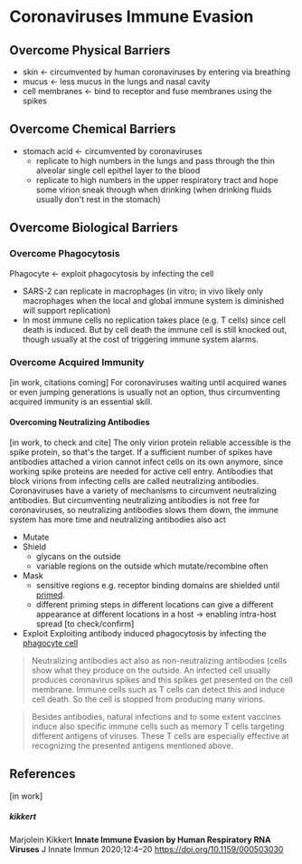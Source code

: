 # Coronaviruses Immune Evasion

## Overcome Physical Barriers
- skin <- circumvented by human coronaviruses by entering via breathing
- mucus <- less mucus in the lungs and nasal cavity
- cell membranes <- bind to receptor and fuse membranes using the spikes

## Overcome Chemical Barriers
- stomach acid <- circumvented by coronaviruses 
  - replicate to high numbers in the lungs and pass through the thin alveolar single cell epithel layer to the blood
  - replicate to high numbers in the upper respiratory tract and hope some virion sneak through when drinking (when drinking fluids usually don't rest in the stomach)

## Overcome Biological Barriers
### Overcome Phagocytosis
Phagocyte <- exploit phagocytosis by infecting the cell
- SARS-2 can replicate in macrophages (in vitro; in vivo likely only macrophages when the local and global immune system is diminished will support replication)
- In most immune cells no replication takes place (e.g. T cells) since cell death is induced. But by cell death the immune cell is still knocked out, though usually at the cost of triggering immune system alarms. 

### Overcome Acquired Immunity
[in work, citations coming]
For coronaviruses waiting until acquired wanes or even jumping generations is usually not an option, thus circumventing acquired immunity is an essential skill. 

#### Overcoming Neutralizing Antibodies
[in work, to check and cite]
The only virion protein reliable accessible is the spike protein, so that's the target. If a sufficient number of spikes have antibodies attached a virion cannot infect cells on its own anymore, since working spike proteins are needed for active cell entry. Antibodies that block virions from infecting cells are called neutralizing antibodies. Coronaviruses have a variety of mechanisms to circumvent neutralizing antibodies. But circumventing neutralizing antibodies is not free for coronaviruses, so neutralizing antibodies slows them down, the immune system has more time and neutralizing antibodies also act
- Mutate
- Shield
  - glycans on the outside
  - variable regions on the outside which mutate/recombine often
- Mask
  - sensitive regions e.g. receptor binding domains are shielded until [primed](./1_biological/coronavirus.md#virion-activation). 
  - different priming steps in different locations can give a different appearance at different locations in a host -> enabling intra-host spread [to check/confirm]
- Exploit
  Exploiting antibody induced phagocytosis by infecting the [phagocyte cell](#overcome-phagocytosis)
  
> Neutralizing antibodies act also as non-neutralizing antibodies (cells show what they produce on the outside. An infected cell usually produces coronavirus spikes and this spikes get presented on the cell membrane. Immune cells such as T cells can detect this and induce cell death. So the cell is stopped from producing many virions.

> Besides antibodies, natural infections and to some extent vaccines induce also specific immune cells such as memory T cells targeting different antigens of viruses. These T cells are especially effective at recognizing the presented antigens mentioned above.


## References
[in work]


##### kikkert
Marjolein Kikkert
**Innate Immune Evasion by Human Respiratory RNA Viruses**
J Innate Immun 2020;12:4–20
https://doi.org/10.1159/000503030
